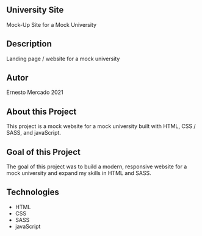 ## University Site
Mock-Up Site for a Mock University

## Description
Landing page / website for a mock university

## Autor
Ernesto Mercado 2021

## About this Project
This project is a mock website for a mock university built with HTML, CSS / SASS, and javaScript.

## Goal of this Project
The goal of this project was to build a modern, responsive website for a mock university and expand my skills in HTML and SASS.

## Technologies
- HTML
- CSS
- SASS
- javaScript
